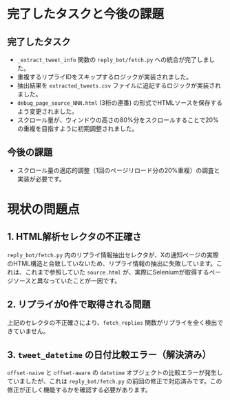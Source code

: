 # 完了したタスクと今後の課題

## 完了したタスク
- `_extract_tweet_info` 関数の `reply_bot/fetch.py` への統合が完了しました。
- 重複するリプライIDをスキップするロジックが実装されました。
- 抽出結果を `extracted_tweets.csv` ファイルに追記するロジックが実装されました。
- `debug_page_source_NNN.html` (3桁の連番) の形式でHTMLソースを保存するよう変更されました。
- スクロール量が、ウィンドウの高さの80%分をスクロールすることで20%の重複を目指すように初期調整されました。

## 今後の課題
- スクロール量の適応的調整（1回のページリロード分の20%重複）の調査と実装が必要です。

# 現状の問題点

## 1. HTML解析セレクタの不正確さ
`reply_bot/fetch.py` 内のリプライ情報抽出セレクタが、Xの通知ページの実際のHTML構造と合致していないため、リプライ情報の抽出に失敗しています。これは、これまで参照していた `source.html` が、実際にSeleniumが取得するページソースと異なっていたことが一因です。

## 2. リプライが0件で取得される問題
上記のセレクタの不正確さにより、`fetch_replies` 関数がリプライを全く検出できていません。

## 3. `tweet_datetime` の日付比較エラー（解決済み）
`offset-naive` と `offset-aware` の `datetime` オブジェクトの比較エラーが発生していましたが、これは `reply_bot/fetch.py` の前回の修正で対応済みです。この修正が正しく機能するかを確認する必要があります。 